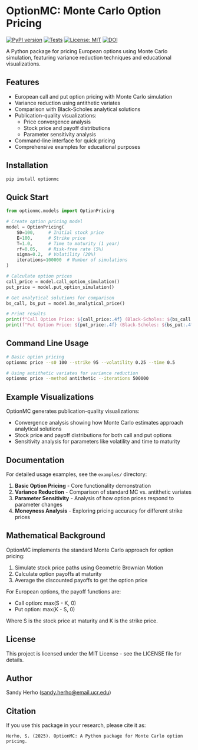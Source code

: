 # OptionMC: Monte Carlo Option Pricing


[![PyPI version](https://img.shields.io/pypi/v/optionmc.svg)](https://pypi.org/project/optionmc/)
[![Tests](https://github.com/yourusername/optionmc/actions/workflows/test.yml/badge.svg)](https://github.com/sandyherho/optionmc/actions/workflows/test.yml)
[![License: MIT](https://img.shields.io/badge/License-MIT-yellow.svg)](https://opensource.org/licenses/MIT)
[![DOI](https://zenodo.org/badge/956375821.svg)](https://doi.org/10.5281/zenodo.15099722)

A Python package for pricing European options using Monte Carlo simulation, featuring variance reduction techniques and educational visualizations.

## Features

- European call and put option pricing with Monte Carlo simulation
- Variance reduction using antithetic variates 
- Comparison with Black-Scholes analytical solutions
- Publication-quality visualizations:
  - Price convergence analysis
  - Stock price and payoff distributions
  - Parameter sensitivity analysis
- Command-line interface for quick pricing
- Comprehensive examples for educational purposes

## Installation

```bash
pip install optionmc
```

## Quick Start

```python
from optionmc.models import OptionPricing

# Create option pricing model
model = OptionPricing(
    S0=100,     # Initial stock price
    E=100,      # Strike price
    T=1.0,      # Time to maturity (1 year)
    rf=0.05,    # Risk-free rate (5%)
    sigma=0.2,  # Volatility (20%)
    iterations=100000  # Number of simulations
)

# Calculate option prices
call_price = model.call_option_simulation()
put_price = model.put_option_simulation()

# Get analytical solutions for comparison
bs_call, bs_put = model.bs_analytical_price()

# Print results
print(f"Call Option Price: ${call_price:.4f} (Black-Scholes: ${bs_call:.4f})")
print(f"Put Option Price: ${put_price:.4f} (Black-Scholes: ${bs_put:.4f})")
```

## Command Line Usage

```bash
# Basic option pricing
optionmc price --s0 100 --strike 95 --volatility 0.25 --time 0.5

# Using antithetic variates for variance reduction
optionmc price --method antithetic --iterations 500000
```

## Example Visualizations

OptionMC generates publication-quality visualizations:

- Convergence analysis showing how Monte Carlo estimates approach analytical solutions
- Stock price and payoff distributions for both call and put options
- Sensitivity analysis for parameters like volatility and time to maturity

## Documentation

For detailed usage examples, see the `examples/` directory:

1. **Basic Option Pricing** - Core functionality demonstration
2. **Variance Reduction** - Comparison of standard MC vs. antithetic variates
3. **Parameter Sensitivity** - Analysis of how option prices respond to parameter changes
4. **Moneyness Analysis** - Exploring pricing accuracy for different strike prices

## Mathematical Background

OptionMC implements the standard Monte Carlo approach for option pricing:
1. Simulate stock price paths using Geometric Brownian Motion
2. Calculate option payoffs at maturity 
3. Average the discounted payoffs to get the option price

For European options, the payoff functions are:
- Call option: max(S - K, 0)
- Put option: max(K - S, 0)

Where S is the stock price at maturity and K is the strike price.

## License

This project is licensed under the MIT License - see the LICENSE file for details.

## Author

Sandy Herho (sandy.herho@email.ucr.edu)

## Citation

If you use this package in your research, please cite it as:

```
Herho, S. (2025). OptionMC: A Python package for Monte Carlo option pricing.
```
